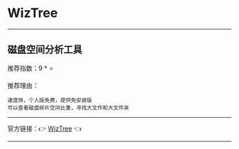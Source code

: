 # WizTree

---

## 磁盘空间分析工具

推荐指数：9 * ⭐

推荐理由：

    速度快，个人版免费，提供免安装版
    可以查看磁盘碎片空间比重，寻找大文件和大文件夹

---



官方链接：👉 [WizTree](
https://diskanalyzer.com/
) 👈



---






















